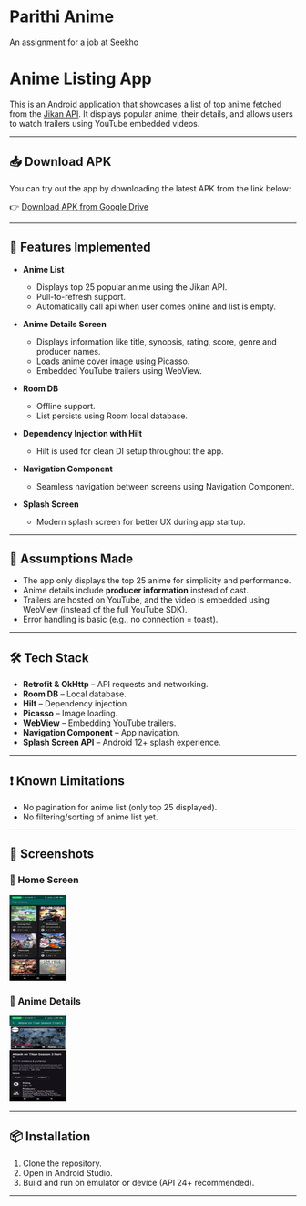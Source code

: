 # Parithi Anime
An assignment for a job at Seekho

# Anime Listing App

This is an Android application that showcases a list of top anime fetched from the [Jikan API](https://jikan.moe/). It displays popular anime, their details, and allows users to watch trailers using YouTube embedded videos.

---

## 📥 Download APK

You can try out the app by downloading the latest APK from the link below:

👉 [Download APK from Google Drive](https://drive.google.com/file/d/1l5M7lWLpbQX1IYMlzyqfr9HlYZpqNA74/view?usp=sharing)

---

## 🚀 Features Implemented

- **Anime List**  
  - Displays top 25 popular anime using the Jikan API.
  - Pull-to-refresh support.
  - Automatically call api when user comes online and list is empty.
  
- **Anime Details Screen**  
  - Displays information like title, synopsis, rating, score, genre and producer names.
  - Loads anime cover image using Picasso.
  - Embedded YouTube trailers using WebView.

- **Room DB**
  - Offline support.
  - List persists using Room local database.

- **Dependency Injection with Hilt**  
  - Hilt is used for clean DI setup throughout the app.

- **Navigation Component**  
  - Seamless navigation between screens using Navigation Component.

- **Splash Screen**  
  - Modern splash screen for better UX during app startup.

---

## 🧠 Assumptions Made

- The app only displays the top 25 anime for simplicity and performance.
- Anime details include **producer information** instead of cast.
- Trailers are hosted on YouTube, and the video is embedded using WebView (instead of the full YouTube SDK).
- Error handling is basic (e.g., no connection = toast).

---

## 🛠️ Tech Stack

- **Retrofit & OkHttp** – API requests and networking.
- **Room DB** – Local database.
- **Hilt** – Dependency injection.
- **Picasso** – Image loading.
- **WebView** – Embedding YouTube trailers.
- **Navigation Component** – App navigation.
- **Splash Screen API** – Android 12+ splash experience.

---

## ❗ Known Limitations

- No pagination for anime list (only top 25 displayed).
- No filtering/sorting of anime list yet.

---

## 📸 Screenshots

### 🔹 Home Screen
<img src="screenshots/home_screen.jpeg" alt="Home Screen" width="100" height="150"/>

### 🔹 Anime Details
<img src="screenshots/anime_details_screen.jpeg" alt="Anime Details Screen" width="100" height="150"/>

---

## 📦 Installation

1. Clone the repository.
2. Open in Android Studio.
3. Build and run on emulator or device (API 24+ recommended).

---

